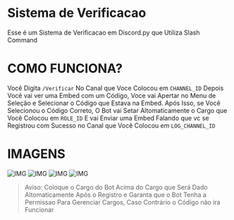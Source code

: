 # Sistema de Verificacao
Esse é um Sistema de Verificacao em Discord.py que Utiliza Slash Command

# COMO FUNCIONA?
Você Digita `/Verificar` No Canal que Voce Colocou em `CHANNEL_ID` Depois Você vai ver uma Embed com um Código, Voce vai Apertar no Menu de Seleção e Selecionar o Código que Estava na Embed. Após Isso, se Você Selecionou o Código Correto, O Bot vai Setar Altomaticamente o Cargo que Você Colocou em `ROLE_ID` E vai Enviar uma Embed Falando que vc se Registrou com Sucesso no Canal que Você Colocou em `LOG_CHANNEL_ID`

# IMAGENS
![IMG](https://i.ibb.co/gFyCpHzW/IMG-20250201-WA0008.jpg)
![IMG](https://i.ibb.co/3mz6TtrN/IMG-20250201-WA0009.jpg)
![IMG](https://i.ibb.co/NdcQH2mj/IMG-20250201-WA0010.jpg)
![IMG](https://i.ibb.co/VYXxs85b/IMG-20250201-WA0011.jpg)

> Aviso: Coloque o Cargo do Bot Acima do Cargo que Será Dado Altomaticamente Após o Registro e Garanta que o Bot Tenha a Permissao Para Gerenciar Cargos, Caso Contrário o Código não ira Funcionar
